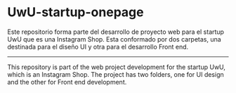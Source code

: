 # UwU-startup-onepage

Este repositorio forma parte del desarrollo de proyecto web para el startup UwU que es una Instagram Shop. Esta conformado por dos carpetas, una destinada para el diseño UI y otra para el desarrollo Front end.

___


This repository is part of the web project development for the startup UwU, which is an Instagram Shop. The project has two folders, one for UI design and the other for Front end development.

